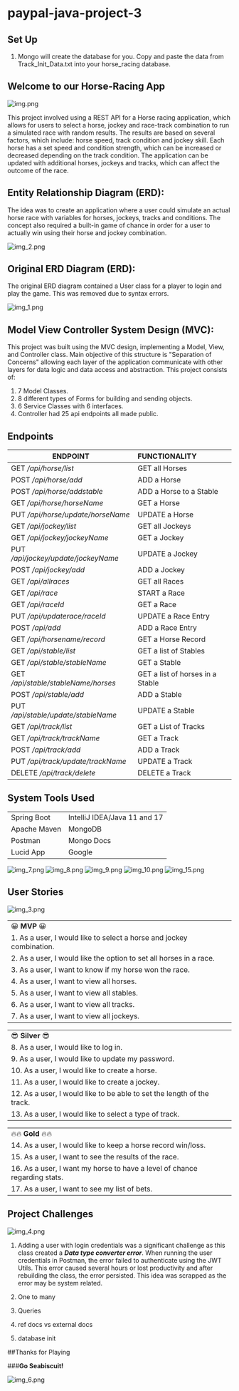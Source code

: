 # paypal-java-project-3

## Set Up
1. Mongo will create the database for you. Copy and paste the data from Track_Init_Data.txt into your
horse_racing database. 


## **Welcome to our Horse-Racing App**

![img.png](Image/images/img.png)

This project involved using a REST API for a Horse racing application, which allows for users to select
a horse, jockey and race-track combination to run a simulated race with random results. The results are
based on several factors, which include: horse speed, track condition and jockey skill. Each horse has 
a set speed and condition strength, which can be increased or decreased depending on the track condition. 
The application can be updated with additional horses, jockeys and tracks, which can affect the outcome
of the race. 

## Entity Relationship Diagram (ERD):
The idea was to create an application where a user could simulate an actual horse race with 
variables for horses, jockeys, tracks and conditions. The concept also required a built-in
game of chance in order for a user to actually win using their horse and jockey combination. 

![img_2.png](Image/images/img_2.png)


## Original ERD Diagram (ERD):
The original ERD diagram contained a User class for a player to login and play the game. This
was removed due to syntax errors. 

![img_1.png](Image/images/img_1.png)



## Model View Controller System Design (MVC):
This project was built using the MVC design, implementing a Model, View, and Controller class. 
Main objective of this structure is "Separation of Concerns" allowing each layer of the application communicate with other layers for data logic and data access and abstraction.
This project consists of: 
1. 7 Model Classes. 
2. 8 different types of Forms for building and sending objects.
3. 6 Service Classes with 6 interfaces.
4. Controller had 25 api endpoints all made public.



## Endpoints

| ENDPOINT | FUNCTIONALITY |
| --- | :--- |
| GET _/api/horse/list_ | GET all Horses
| POST _/api/horse/add_ | ADD a Horse
| POST _/api/horse/addstable_ | ADD a Horse to a Stable
| GET _/api/horse/horseName_ | GET a Horse
| PUT _/api/horse/update/horseName_ | UPDATE a Horse
| GET _/api/jockey/list_ | GET all Jockeys
| GET _/api/jockey/jockeyName_ | GET a Jockey
| PUT _/api/jockey/update/jockeyName_ | UPDATE a Jockey
| POST _/api/jockey/add_ | ADD a Jockey
| GET _/api/allraces_ | GET all Races
| GET _/api/race_ | START a Race
| GET _/api/raceId_ | GET a Race
| PUT _/api/updaterace/raceId_ | UPDATE a Race Entry
| POST _/api/add_ | ADD a Race Entry
| GET _/api/horsename/record_ | GET a Horse Record
| GET _/api/stable/list_ | GET a list of Stables
| GET _/api/stable/stableName_ | GET a Stable
| GET _/api/stable/stableName/horses_ | GET a list of horses in a Stable
| POST _/api/stable/add_ | ADD a Stable
| PUT _/api/stable/update/stableName_ | UPDATE a Stable
| GET _/api/track/list_ | GET a List of Tracks
| GET _/api/track/trackName_ | GET a Track
| POST _/api/track/add_ | ADD a Track
| PUT _/api/track/update/trackName_ | UPDATE a Track
| DELETE _/api/track/delete_ | DELETE a Track


## System Tools Used

|  |  |
| --- | :--- |
| Spring Boot | IntelliJ IDEA/Java 11 and 17 |
| Apache Maven | MongoDB |
| Postman | Mongo Docs |
| Lucid App | Google |

![img_7.png](Image/images/img_7.png)
![img_8.png](Image/images/img_8.png) 
![img_9.png](Image/images/img_9.png)
![img_10.png](Image/images/img_10.png)
![img_15.png](Image/images/img_15.png)

## User Stories
![img_3.png](Image/images/img_3.png)

| |
| :--- |
| 😀 **MVP** 😀 |
|1. As a user, I would like to select a horse and jockey combination.|
|2. As a user, I would like the option to set all horses in a race.
|3. As a user, I want to know if my horse won the race.
|4. As a user, I want to view all horses.
|5. As a user, I want to view all stables.
|6. As a user, I want to view all tracks.
|7. As a user, I want to view all jockeys.

| |
| :---
| 😎 **Silver** 😎|
|8. As a user, I would like to log in.
|9. As a user, I would like to update my password.
|10. As a user, I would like to create a horse.
|11. As a user, I would like to create a jockey.
|12. As a user, I would like to be able to set the length of the track.
|13. As a user, I would like to select a type of track.

| |
| :---
| 🔥🔥 **Gold** 🔥🔥 |
|14. As a user, I would like to keep a horse record win/loss.
|15. As a user, I want to see the results of the race.
|16. As a user, I want my horse to have a level of chance regarding stats.
|17. As a user, I want to see my list of bets.


## Project Challenges

![img_4.png](Image/images/img_4.png)

1. Adding a user with login credentials was a significant challenge as this class created
    a ***Data type converter error***. When running the user credentials in Postman, the error 
    failed to authenticate using the JWT Utils. This error caused several hours or lost productivity
    and after rebuilding the class, the error persisted. This idea was scrapped as the error 
    may be system related. 

2. One to many

3. Queries

4. ref docs vs external docs

5. database init



##Thanks for Playing

###**Go Seabiscuit!** 


![img_6.png](Image/images/img_6.png)